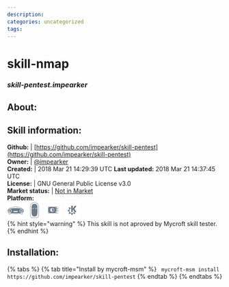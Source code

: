 ```yaml
--- 
description: 
categories: uncategorized   
tags:   
---
```


# skill-nmap  
### _skill-pentest.impearker_  
## About:  


## Skill information:  
**Github:** | [https://github.com/impearker/skill-pentest](https://github.com/impearker/skill-pentest)  
**Owner:** | [@impearker](https://github.com/impearker)  
**Created:** | 2018 Mar 21 14:29:39 UTC  **Last updated:** 2018 Mar 21 14:37:45 UTC  
**License:** | GNU General Public License v3.0  
**Market status:** | [Not in Market](https://market.mycroft.ai/skill/)  
**Platform:**  
 ![](../.gitbook/assets/mark-1-icon.png)  ![](../.gitbook/assets/mark-2-icon.png)  ![](../.gitbook/assets/picroft-icon.png)  ![](../.gitbook/assets/kde.png)   
{% hint style="warning" %}
This skill is not aproved by Mycroft skill tester.
{% endhint %}
    
## Installation:  
{% tabs %}
{% tab title="Install by mycroft-msm" %}
``` mycroft-msm install https://github.com/impearker/skill-pentest```
{% endtab %}
  {% endtabs %}
  